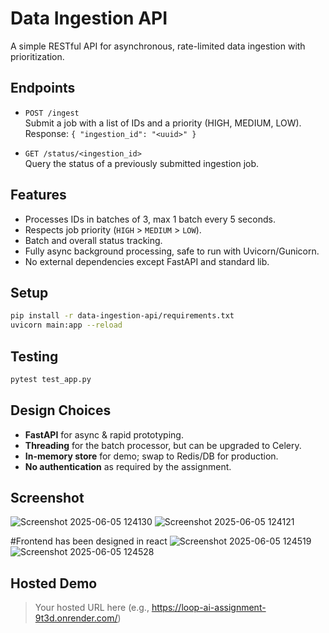 # Data Ingestion API

A simple RESTful API for asynchronous, rate-limited data ingestion with prioritization.

## Endpoints

- `POST /ingest`  
  Submit a job with a list of IDs and a priority (HIGH, MEDIUM, LOW).  
  Response: `{ "ingestion_id": "<uuid>" }`

- `GET /status/<ingestion_id>`  
  Query the status of a previously submitted ingestion job.

## Features

- Processes IDs in batches of 3, max 1 batch every 5 seconds.
- Respects job priority (`HIGH` > `MEDIUM` > `LOW`).
- Batch and overall status tracking.
- Fully async background processing, safe to run with Uvicorn/Gunicorn.
- No external dependencies except FastAPI and standard lib.

## Setup

```bash
pip install -r data-ingestion-api/requirements.txt
uvicorn main:app --reload
```

## Testing

```bash
pytest test_app.py
```

## Design Choices

- **FastAPI** for async & rapid prototyping.
- **Threading** for the batch processor, but can be upgraded to Celery.
- **In-memory store** for demo; swap to Redis/DB for production.
- **No authentication** as required by the assignment.

## Screenshot

![Screenshot 2025-06-05 124130](https://github.com/user-attachments/assets/3f6e8f0d-057e-48e8-8b74-b46116308bb1)
![Screenshot 2025-06-05 124121](https://github.com/user-attachments/assets/9b335ed0-76ba-4cf9-a903-b959afa02cff)

#Frontend has been designed in react 
![Screenshot 2025-06-05 124519](https://github.com/user-attachments/assets/6d8f9e27-ac96-4dea-80a4-e05a0f60d38d)
![Screenshot 2025-06-05 124528](https://github.com/user-attachments/assets/3ff7cb0e-d865-4b31-ba2c-d176aace5700)


## Hosted Demo

> Your hosted URL here (e.g., https://loop-ai-assignment-9t3d.onrender.com/)

